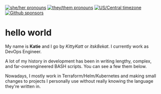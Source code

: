 [![she/her pronouns](https://img.shields.io/badge/pronouns-she%2Fher-pink)](https://pronoun.is/xie?or=she)
[![they/them pronouns](https://img.shields.io/badge/pronouns-they%2Fthem-lightblue)](https://pronoun.is/xie?or=they)
[![US/Central timezone](https://img.shields.io/badge/timezone-US%2FCentral-informational)](https://www.timeanddate.com/worldclock/usa/st-louis)
[![Github sponsors](https://img.shields.io/github/sponsors/KittyKatt?style=flat&color=orange)](https://github.com/sponsors/KittyKatt)

# hello world

My name is **Katie** and I go by *KittyKatt* or *itsk8ekat*. I currently work as DevOps Engineer.

A lot of my history in development has been in writing lengthy, complex, and far-overengineered BASH scripts. You can see a few them below.

Nowadays, I mostly work in Terraform/Helm/Kubernetes and making small changes to projects I personally use without really knowing the language they're written in.
